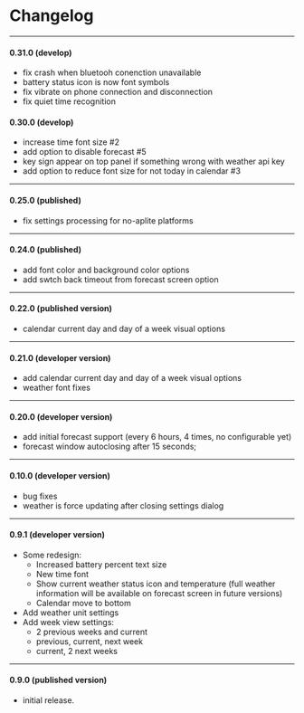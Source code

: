 # Changelog
---
#### 0.31.0 (develop)
 - fix crash when bluetooh conenction unavailable
 - battery status icon is now font symbols
 - fix vibrate on phone connection and disconnection
 - fix quiet time recognition

#### 0.30.0 (develop)
 - increase time font size #2
 - add option to disable forecast #5
 - key sign appear on top panel if something wrong with weather api key
 - add option to reduce font size for not today in calendar #3

---
#### 0.25.0 (published)
 - fix settings processing for no-aplite platforms

---
#### 0.24.0 (published)
 - add font color and background color options
 - add swtch back timeout from forecast screen option 

---
#### 0.22.0 (published version)
 - calendar current day and day of a week visual options

---
#### 0.21.0 (developer version)
 - add calendar current day and day of a week visual options
 - weather font fixes
 
---
#### 0.20.0 (developer version)
 - add initial forecast support (every 6 hours, 4 times, no configurable yet)
 - forecast window autoclosing after 15 seconds;

---
#### 0.10.0 (developer version)
 - bug fixes
 - weather is force updating after closing settings dialog

---
#### 0.9.1 (developer version)
- Some redesign:
    - Increased battery percent text size
    - New time font
    - Show current weather status icon and temperature (full weather information will be available on forecast screen in future versions)
    - Calendar move to bottom
- Add weather unit settings
- Add week view settings:
    - 2 previous weeks and current
    - previous, current, next week
    - current, 2 next weeks

---
#### 0.9.0 (published version)
- initial release.
